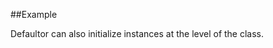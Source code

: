 
<!---
FrozenIsBool True
-->

##Example

Defaultor can also initialize instances at the level of the class.